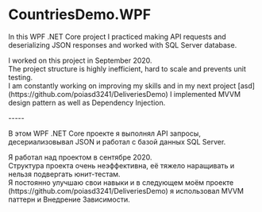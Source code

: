 # CountriesDemo.WPF
<p>
  In this WPF .NET Core project I practiced making API requests and deserializing JSON responses and worked with SQL Server database.
<p/>
<p>
  I worked on this project in September 2020.
  <br>
  The project structure is highly inefficient, hard to scale and prevents unit testing.
  <br>
  I am constantly working on improving my skills and in my next project [asd](https://github.com/poiasd3241/DeliveriesDemo) I implemented MVVM design pattern as well as Dependency Injection.
<p/>
-----
<p>
  В этом WPF .NET Core проекте я выполнял API запросы, десериализовывал JSON и работал с базой данных SQL Server.
<p/>
<p>
  Я работал над проектом в сентябре 2020.
  <br>
  Структура проекта очень неэффективна, её тяжело наращивать и нельзя подвергать юнит-тестам.
  <br>
  Я постоянно улучшаю свои навыки и в следующем моём проекте (https://github.com/poiasd3241/DeliveriesDemo) я использовал MVVM паттерн и Внедрение Зависимости.
<p/>
